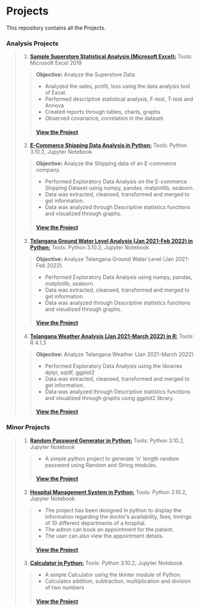 # Projects
This repository contains all the Projects.

### Analysis Projects
>1. [**Sample Superstore Statistical Analysis (Microsoft Excel):**](https://github.com/xavierina12/Data-Analytics/tree/main/Projects/PROJECT:%20Sample%20Superstore%20Statistical%20Analysis)  Tools: Microsoft Excel 2019
>> **Objective:** Analyze the Superstore Data
>> * Analyzed the sales, profit, loss using the data analysis tool of Excel. 
>> * Performed descriptive statistical analysis, F-test, T-test and Annova
>> * Created reports through tables, charts, graphs 
>> * Observed covariance, correlation in the dataset.
>> #### [View the Project](https://github.com/xavierina12/Data-Analytics/tree/main/Projects/PROJECT:%20Sample%20Superstore%20Statistical%20Analysis)
>> 
>2. [**E-Commerce Shipping Data Analysis in Python:**](https://github.com/xavierina12/Data-Analytics/tree/main/Projects/PROJECT:%20E-Commerce%20Shipping%20Data%20Analysis) Tools: Python 3.10.2, Jupyter Notebook
>> **Objective:** Analyze the Shipping data of an E-commerce company. 
>> * Performed Exploratory Data Analysis on the E-commerce Shipping Dataset using numpy, pandas, matplotlib, seaborn. 
>> * Data was extracted, cleansed, transformed and merged to get information. 
>> * Data was analyzed through Descriptive statistics functions and visualized through graphs. 
>>  #### [View the Project](https://github.com/xavierina12/Data-Analytics/tree/main/Projects/PROJECT:%20E-Commerce%20Shipping%20Data%20Analysis)
>>  
>3. [**Telangana Ground Water Level Analysis (Jan 2021-Feb 2022) in Python:**](https://github.com/xavierina12/Data-Analytics/tree/main/Projects/Project:%20Telangana%20Ground%20Water%20Level%20Analysis%20Jan%202021%20-%20Feb%202022) Tools: Python 3.10.2, Jupyter Notebook
>> **Objective:** Analyze Telangana Ground Water Level (Jan 2021-Feb 2022). 
>> * Performed Exploratory Data Analysis using numpy, pandas, matplotlib, seaborn. 
>> * Data was extracted, cleansed, transformed and merged to get information. 
>> * Data was analyzed through Descriptive statistics functions and visualized through graphs.
>> #### [View the Project](https://github.com/xavierina12/Data-Analytics/tree/main/Projects/Project:%20Telangana%20Ground%20Water%20Level%20Analysis%20Jan%202021%20-%20Feb%202022)
>> 
>4. [**Telangana Weather Analysis (Jan 2021-March 2022) in R:**](https://github.com/xavierina12/Data-Analytics/tree/main/Projects/PROJECT:%20Telangana%20Weather%20Analysis%20Jan%202021-March%202022) Tools: R 4.1.3
>> **Objective:** Analyze Telangana Weather (Jan 2021-March 2022). 
>> * Performed Exploratory Data Analysis using the libraries dplyr, sqldf, ggplot2
>> * Data was extracted, cleansed, transformed and merged to get information. 
>> * Data was analyzed through Descriptive statistics functions and visualized through graphs using ggplot2 library.
>> #### [View the Project](https://github.com/xavierina12/Data-Analytics/tree/main/Projects/PROJECT:%20Telangana%20Weather%20Analysis%20Jan%202021-March%202022)
  
### Minor Projects
>1. [**Random Password Generator in Python:**](https://github.com/xavierina12/Data-Analytics/tree/main/Projects/PROJECT:%20Random%20Password%20Generator) Tools: Python 3.10.2, Jupyter Notebook
>> * A simple python project to generate 'n' length random password using Random and String modules. 
>> #### [View the Project](https://github.com/xavierina12/Data-Analytics/tree/main/Projects/PROJECT:%20Random%20Password%20Generator)
>2. [**Hospital Management System in Python:**](https://github.com/xavierina12/Data-Analytics/tree/main/Projects/PROJECT:%20Hospital%20Management%20System) Tools: Python 3.10.2, Jupyter Notebook
>> * The project has been designed in python to display the information regarding the doctor’s availability, fees, timings of 10 different departments of a hospital. 
>> * The admin can book an appointment for the patient.
>> * The user can also view the appointment details. 
>> #### [View the Project](https://github.com/xavierina12/Data-Analytics/tree/main/Projects/PROJECT:%20Hospital%20Management%20System)
>3. [**Calculator in Python:**](https://github.com/xavierina12/Data-Analytics/tree/main/Projects/PROJECT:%20Calculator) Tools: Python 3.10.2, Jupyter Notebook
>> * A simple Calculator using the tkinter module of Python. 
>> * Calculates addition, subtraction, multiplication and division of two numbers
>> #### [View the Project](https://github.com/xavierina12/Data-Analytics/tree/main/Projects/PROJECT:%20Calculator)

